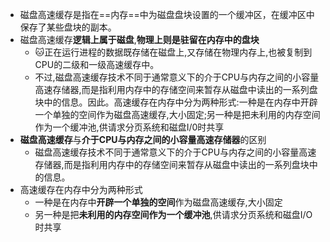 - 磁盘高速缓存是指在==内存==中为磁盘盘块设置的一个缓冲区，在缓冲区中保存了某些盘块的副本。
- 磁盘高速缓存**逻辑上属于磁盘**,**物理上则是驻留在内存中的盘块**
	- 🐱正在运行进程的数据既存储在磁盘上,又存储在物理内存上,也被复制到CPU的二级和一级高速缓存中。
	- 不过,磁盘高速缓存技术不同于通常意义下的介于CPU与内存之间的小容量高速存储器,而是指利用内存中的存储空间来暂存从磁盘中读出的一系列盘块中的信息。因此。高速缓存在内存中分为两种形式:一种是在内存中开辟一个单独的空间作为磁盘高速缓存,大小固定;另一种是把未利用的内存空间作为一个缓冲池,供请求分页系统和磁盘I/0时共享
- **磁盘高速缓存**与**介于CPU与内存之间的小容量高速存储器**的区别
	- 磁盘高速缓存技术不同于通常意义下的介于CPU与内存之间的小容量高速存储器,而是指利用内存中的存储空间来暂存从磁盘中读出的一系列盘块中的信息。
- 高速缓存在内存中分为两种形式
	- 一种是在内存中**开辟一个单独的空间**作为磁盘高速缓存,大小固定
	- 另一种是把**未利用的内存空间作为一个缓冲池**,供请求分页系统和磁盘I/O时共享 
